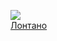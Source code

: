 ![](/books/det_police/Жан-Кристоф%20Гранже/Лонтано.jpg)  
[Лонтано](/books/det_police/Жан-Кристоф%20Гранже/Лонтано)